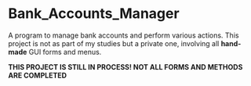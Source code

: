 # Bank_Accounts_Manager
A program to manage bank accounts and perform various actions. This project is not as part of my studies but a private one, involving all **hand-made** GUI forms and menus.

**THIS PROJECT IS STILL IN PROCESS!  NOT ALL FORMS AND METHODS ARE COMPLETED**

